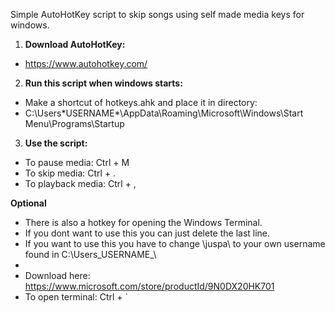 Simple AutoHotKey script to skip songs using self made media keys for windows.

1. **Download AutoHotKey:**
- https://www.autohotkey.com/

2. **Run this script when windows starts:**
- Make a shortcut of hotkeys.ahk and place it in directory:
- C:\Users\*USERNAME*\AppData\Roaming\Microsoft\Windows\Start Menu\Programs\Startup


3. **Use the script:**
- To pause media:     Ctrl + M
- To skip media:      Ctrl + .
- To playback media:  Ctrl + ,

**Optional**
- There is also a hotkey for opening the Windows Terminal.
- If you dont want to use this you can just delete the last line.
- If you want to use this you have to change \juspa\ to your own username found in C:\Users\_USERNAME_\
-
- Download here: https://www.microsoft.com/store/productId/9N0DX20HK701
- To open terminal:   Ctrl + `
